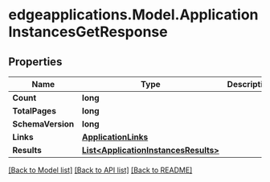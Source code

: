 # edgeapplications.Model.ApplicationInstancesGetResponse

## Properties

Name | Type | Description | Notes
------------ | ------------- | ------------- | -------------
**Count** | **long** |  | 
**TotalPages** | **long** |  | 
**SchemaVersion** | **long** |  | 
**Links** | [**ApplicationLinks**](ApplicationLinks.md) |  | 
**Results** | [**List&lt;ApplicationInstancesResults&gt;**](ApplicationInstancesResults.md) |  | 

[[Back to Model list]](../README.md#documentation-for-models) [[Back to API list]](../README.md#documentation-for-api-endpoints) [[Back to README]](../README.md)


